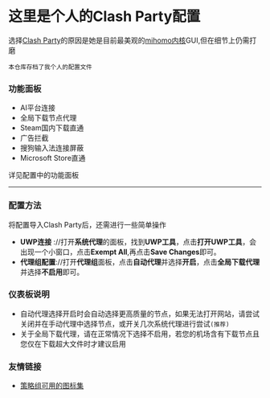 # 这里是个人的Clash Party配置

选择[Clash Party](https://clashparty.org/)的原因是她是目前最美观的[mihomo内核](https://wiki.metacubex.one/)GUI,但在细节上仍需打磨

`本仓库存档了我个人的配置文件`

### 功能面板

* AI平台连接
* 全局下载节点代理
* Steam国内下载直通
* 广告拦截
* 搜狗输入法连接屏蔽
* Microsoft Store直通

详见配置中的功能面板

---

### 配置方法

将配置导入Clash Party后，还需进行一些简单操作

* **UWP连接** ://打开**系统代理**的面板，找到**UWP工具**，点击**打开UWP工具**，会出现一个小窗口，点击**Exempt All**,再点击**Save Changes**即可。
* **代理组配置**://打开**代理组**面板，点击**自动代理**并选择**开启**，点击**全局下载代理**并选择**不启用**即可。

### 仪表板说明

* 自动代理选择开启时会自动选择更高质量的节点，如果无法打开网站，请尝试关闭并在手动代理中选择节点，或开关几次系统代理进行尝试`(推荐)`
* 关于全局下载代理，请在正常情况下选择不启用，若您的机场含有下载节点且您仅在下载超大文件时才建议启用

### 友情链接

* [策略组可用的图标集](https://https://www.clashverge.dev/guide/group_icon/group_icon.html#_5)
